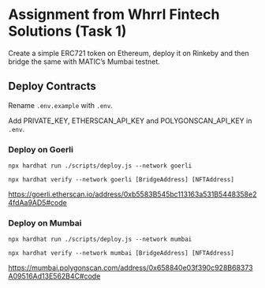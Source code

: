 # Assignment from Whrrl Fintech Solutions (Task 1)

Create a simple ERC721 token on Ethereum, deploy it on Rinkeby and then bridge the same with MATIC’s Mumbai testnet.

## Deploy Contracts

Rename `.env.example` with `.env`.

Add PRIVATE_KEY, ETHERSCAN_API_KEY and POLYGONSCAN_API_KEY in `.env`.

### Deploy on Goerli
`npx hardhat run ./scripts/deploy.js --network goerli`

`npx hardhat verify --network goerli [BridgeAddress] [NFTAddress]`

https://goerli.etherscan.io/address/0xb5583B545bc113163a531B5448358e24fdAa9AD5#code

### Deploy on Mumbai

`npx hardhat run ./scripts/deploy.js --network mumbai`

`npx hardhat verify --network mumbai [BridgeAddress] [NFTAddress]`

https://mumbai.polygonscan.com/address/0x658840e03f390c928B68373A09516Ad13E562B4C#code